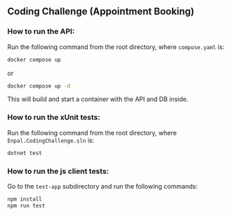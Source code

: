## Coding Challenge (Appointment Booking)

### How to run the API:

Run the following command from the root directory, where `compose.yaml` is:
```bash
docker compose up
```
or

```bash
docker compose up -d
```
This will build and start a container with the API and DB inside.


### How to run the xUnit tests:

Run the following command from the root directory, where `Enpal.CodingChallenge.sln` is:

```bash
dotnet test
```

### How to run the js client tests:

Go to the `test-app` subdirectory and run the following commands:

```bash
npm install
npm run test
```